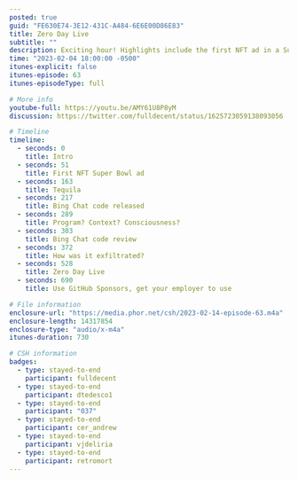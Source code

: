 ```yaml
---
posted: true
guid: "FE630E74-3E12-431C-A484-6E6E00D86E83"
title: Zero Day Live
subtitle: ""
description: Exciting hour! Highlights include the first NFT ad in a Super Bowl commercial, leaked Bing chat bot source code, and a special video from Zero Day Live. Join the NFT invites group and learn about mirror timestamping. Plus, explore NFTs on L2 chains like StarkNet with Magicking#6120. #NFT #SuperBowl #ZeroDayLive #Bing #GitHub #StarkNet #Ethics #Exploits #MirrorTimestamping #TechNews #FunFridays 
time: "2023-02-04 18:00:00 -0500"
itunes-explicit: false
itunes-episode: 63
itunes-episodeType: full

# More info
youtube-full: https://youtu.be/AMY61U8P8yM
discussion: https://twitter.com/fulldecent/status/1625723059138093056

# Timeline
timeline:
  - seconds: 0
    title: Intro
  - seconds: 51
    title: First NFT Super Bowl ad
  - seconds: 163
    title: Tequila
  - seconds: 217
    title: Bing Chat code released
  - seconds: 289
    title: Program? Context? Consciousness?
  - seconds: 303
    title: Bing Chat code review
  - seconds: 372
    title: How was it exfiltrated?
  - seconds: 528
    title: Zero Day Live
  - seconds: 690
    title: Use GitHub Sponsors, get your employer to use

# File information
enclosure-url: "https://media.phor.net/csh/2023-02-14-episode-63.m4a"
enclosure-length: 14317854
enclosure-type: "audio/x-m4a"
itunes-duration: 730

# CSH information
badges:
  - type: stayed-to-end
    participant: fulldecent
  - type: stayed-to-end
    participant: dtedesco1
  - type: stayed-to-end
    participant: "037"
  - type: stayed-to-end
    participant: cer_andrew
  - type: stayed-to-end
    participant: vjdeliria
  - type: stayed-to-end
    participant: retromort
---
```

